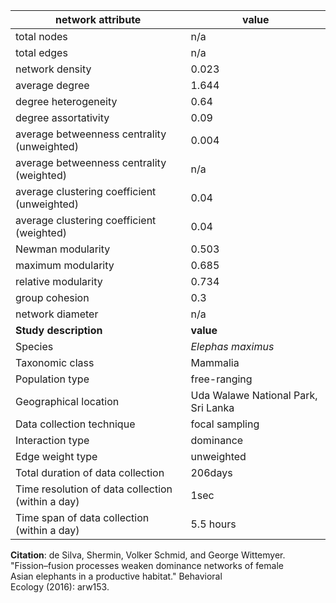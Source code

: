 network attribute|value
---|---
total nodes|n/a
total edges|n/a
network density|0.023
average degree|1.644
degree heterogeneity|0.64
degree assortativity|0.09
average betweenness centrality (unweighted)|0.004
average betweenness centrality (weighted)|n/a
average clustering coefficient (unweighted)|0.04
average clustering coefficient (weighted)|0.04
Newman modularity|0.503
maximum modularity|0.685
relative modularity|0.734
group cohesion|0.3
network diameter|n/a
**Study description**|**value**
Species|*Elephas maximus*
Taxonomic class|Mammalia
Population type|free-ranging
Geographical location|Uda Walawe National Park, Sri Lanka
Data collection technique|focal sampling
Interaction type|dominance
Edge weight type|unweighted
Total duration of data collection|206days
Time resolution of data collection (within a day)|1sec
Time span of data collection (within a day)|5.5 hours
**Citation**: de Silva, Shermin, Volker Schmid, and George Wittemyer. <br> "Fission–fusion processes weaken dominance networks of female <br> Asian elephants in a productive habitat." Behavioral <br> Ecology (2016): arw153.